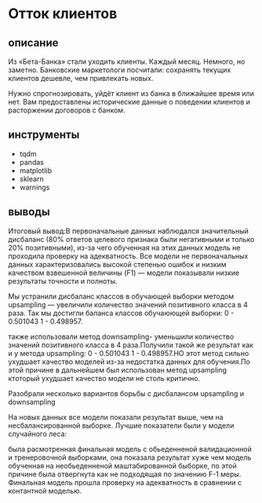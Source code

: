 # Отток клиентов 
## описание
Из «Бета-Банка» стали уходить клиенты. Каждый месяц. Немного, но заметно. Банковские маркетологи посчитали: сохранять текущих клиентов дешевле, чем привлекать новых.

Нужно спрогнозировать, уйдёт клиент из банка в ближайшее время или нет. Вам предоставлены исторические данные о поведении клиентов и расторжении договоров с банком.
## инструменты
- tqdm
- pandas
- matplotlib
- sklearn
- warnings
## выводы
Итоговый вывод:В первоначальные данных наблюдался значительный дисбаланс (80% ответов целевого признака были негативными и только 20% позитивными), из-за чего обученная на этих данных модель не проходила проверку на адекватность. Все модели не первоначальных данных характеризовались высокой степенью ошибок и низким качеством взвешенной величины (F1) — модели показывали низкие результаты точности и полноты.

Мы устранили дисбаланс классов в обучающей выборки методом upsampling — увеличили количество значений позитивного класса в 4 раза. Так мы достигли баланса классов обучаюющей выборки: 0 - 0.501043 1 - 0.498957.

также использовали метод downsampling- уменьшили количество значений позитивного класса в 4 раза.Получили такой же результат как и у метода upsampling: 0 - 0.501043 1 - 0.498957.НО этот метод сильно ухудшает качество моделей из-за недостатка данных для обучения.По этой причине в дальнейшем был использован метод upsampling ктоторый ухудшает качество модели не столь критично.

Разобрали несколько вариантов борьбы с дисбалансом upsampling и downsampling

На новых данных все модели показали результат выше, чем на несбалансированной выборке. Лучшие показатели были у модели случайного леса:

была расмотренная финальная модель с обьеденненой валидационной и тренеровочной выборками, она показала результат хуже чем модель обученная на необьеденненой маштабированной быборке, по этой причине была отвергнута как не подходящая по значению F-1 меры. Финальная модель прошла проверку на адекватность в сравнении с контантной моделью.
